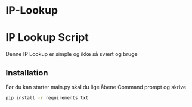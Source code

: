 # IP-Lookup

# IP Lookup Script

Denne IP Lookup er simple og ikke så svært og bruge

## Installation

Før du kan starter main.py skal du lige åbene Command prompt og skrive 
```bash
pip install -r requirements.txt
```
